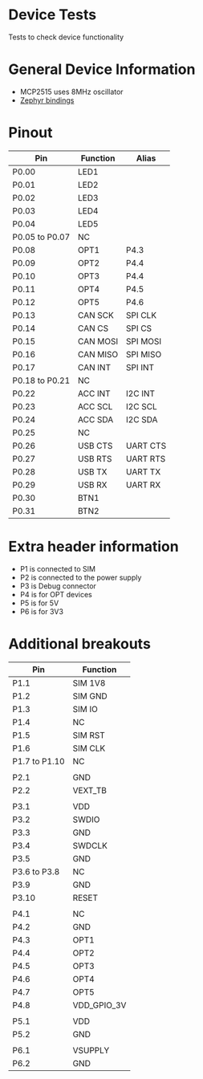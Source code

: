 # Device Tests
Tests to check device functionality

# General Device Information
- MCP2515 uses 8MHz oscillator
- [Zephyr bindings](https://docs.zephyrproject.org/latest/build/dts/api/bindings.html)

# Pinout
|Pin|Function|Alias|
|---|---|---|
|P0.00|LED1||
|P0.01|LED2||
|P0.02|LED3||
|P0.03|LED4||
|P0.04|LED5||
|P0.05 to P0.07|NC||
|P0.08|OPT1|P4.3|
|P0.09|OPT2|P4.4|
|P0.10|OPT3|P4.4|
|P0.11|OPT4|P4.5|
|P0.12|OPT5|P4.6|
|P0.13|CAN SCK|SPI CLK|
|P0.14|CAN CS|SPI CS|
|P0.15|CAN MOSI|SPI MOSI|
|P0.16|CAN MISO|SPI MISO|
|P0.17|CAN INT|SPI INT|
|P0.18 to P0.21|NC||
|P0.22|ACC INT|I2C INT|
|P0.23|ACC SCL|I2C SCL|
|P0.24|ACC SDA|I2C SDA|
|P0.25|NC||
|P0.26|USB CTS|UART CTS|
|P0.27|USB RTS|UART RTS|
|P0.28|USB TX|UART TX|
|P0.29|USB RX|UART RX|
|P0.30|BTN1||
|P0.31|BTN2||

# Extra header information
- P1 is connected to SIM
- P2 is connected to the power supply
- P3 is Debug connector
- P4 is for OPT devices
- P5 is for 5V
- P6 is for 3V3

# Additional breakouts
|Pin|Function|
|---|---|
|P1.1|SIM 1V8|
|P1.2|SIM GND|
|P1.3|SIM IO|
|P1.4|NC|
|P1.5|SIM RST|
|P1.6|SIM CLK|
|P1.7 to P1.10|NC|
|||
|P2.1|GND|
|P2.2|VEXT_TB|
|||
|P3.1|VDD|
|P3.2|SWDIO|
|P3.3|GND|
|P3.4|SWDCLK|
|P3.5|GND|
|P3.6 to P3.8|NC|
|P3.9|GND|
|P3.10|RESET|
|||
|P4.1|NC|
|P4.2|GND|
|P4.3|OPT1|
|P4.4|OPT2|
|P4.5|OPT3|
|P4.6|OPT4|
|P4.7|OPT5|
|P4.8|VDD_GPIO_3V|
|||
|P5.1|VDD|
|P5.2|GND|
|||
|P6.1|VSUPPLY|
|P6.2|GND|

